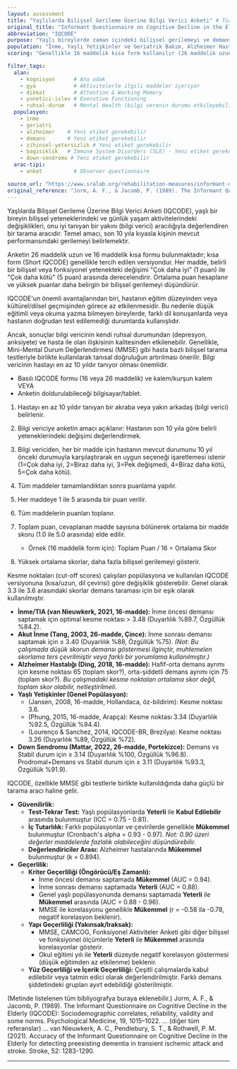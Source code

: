 ```yaml
---
layout: assessment
title: "Yaşlılarda Bilişsel Gerileme Üzerine Bilgi Verici Anketi" # Türkçe'ye çevrilmiş başlık
original_title: "Informant Questionnaire on Cognitive Decline in the Elderly"
abbreviation: "IQCODE"
purpose: "Yaşlı bireylerde zaman içindeki bilişsel gerilemeyi ve demansı değerlendirmek için tasarlanmış kısa bir tarama aracıdır. Anket, yaşlı kişiyi en az 10 yıldır tanıyan bir akraba veya arkadaş tarafından doldurulur."
population: "İnme, Yaşlı Yetişkinler ve Geriatrik Bakım, Alzheimer Hastalığı ve İlerleyici Demans, Zihinsel Yetersizlik, Sistemik Lupus Eritematozus (SLE), Down Sendromu." # Metinde geçen popülasyonlar
scoring: "Genellikle 16 maddelik kısa form kullanılır (26 maddelik uzun formu da vardır). Maddeler kişinin hafıza veya zeka kullanım yeteneğindeki değişime göre 1-5 arası puanlanır. Puanlar toplanır ve madde sayısına bölünerek 1.0-5.0 arası ortalama skor elde edilir. Yüksek skorlar daha fazla gerilemeyi gösterir."

filter_tags:
  alan:
    - kognisyon      # Ana odak
    - gya            # Aktivitelerle ilgili maddeler içeriyor
    - dikkat         # Attention & Working Memory
    - yonetici-islev # Executive Functioning
    - ruhsal-durum   # Mental Health (bilgi verenin durumu etkileyebilir)
  populasyon:
    - inme
    - geriatri
    - alzheimer    # Yeni etiket gerekebilir
    - demans       # Yeni etiket gerekebilir
    - zihinsel-yetersizlik # Yeni etiket gerekebilir
    - bagisiklik   # Immune System Disorders (SLE) - Yeni etiket gerekebilir
    - down-sendromu # Yeni etiket gerekebilir
  arac-tipi:
    - anket          # Observer questionnaire

source_url: "https://www.sralab.org/rehabilitation-measures/informant-questionnaire-cognitive-decline-elderly" # Metindeki link
original_reference: "Jorm, A. F., & Jacomb, P. (1989). The Informant Questionnaire on Cognitive Decline in the Elderly (IQCODE): Sociodemographic correlates, reliability, validity and some norms. Psychological Medicine, 19, 1015–1022." # Temel referanslardan biri
---
```





Yaşlılarda Bilişsel Gerileme Üzerine Bilgi Verici Anketi (IQCODE), yaşlı bir bireyin bilişsel yeteneklerindeki ve günlük yaşam aktivitelerindeki değişiklikleri, onu iyi tanıyan bir yakını (bilgi verici) aracılığıyla değerlendiren bir tarama aracıdır. Temel amacı, son 10 yıla kıyasla kişinin mevcut performansındaki gerilemeyi belirlemektir.

Anketin 26 maddelik uzun ve 16 maddelik kısa formu bulunmaktadır; kısa form (Short IQCODE) genellikle tercih edilen versiyondur. Her madde, belirli bir bilişsel veya fonksiyonel yetenekteki değişimi "Çok daha iyi" (1 puan) ile "Çok daha kötü" (5 puan) arasında derecelendirir. Ortalama puan hesaplanır ve yüksek puanlar daha belirgin bir bilişsel gerilemeyi düşündürür.

IQCODE'un önemli avantajlarından biri, hastanın eğitim düzeyinden veya kültürel/dilsel geçmişinden görece az etkilenmesidir. Bu nedenle düşük eğitimli veya okuma yazma bilmeyen bireylerde, farklı dil konuşanlarda veya hastanın doğrudan test edilemediği durumlarda kullanışlıdır.

Ancak, sonuçlar bilgi vericinin kendi ruhsal durumundan (depresyon, anksiyete) ve hasta ile olan ilişkisinin kalitesinden etkilenebilir. Genellikle, Mini-Mental Durum Değerlendirmesi (MMSE) gibi hasta bazlı bilişsel tarama testleriyle birlikte kullanılarak tanısal doğruluğun artırılması önerilir. Bilgi vericinin hastayı en az 10 yıldır tanıyor olması önemlidir.


*   Basılı IQCODE formu (16 veya 26 maddelik) ve kalem/kurşun kalem VEYA
*   Anketin doldurulabileceği bilgisayar/tablet.


1.  Hastayı en az 10 yıldır tanıyan bir akraba veya yakın arkadaş (bilgi verici) belirlenir.
2.  Bilgi vericiye anketin amacı açıklanır: Hastanın son 10 yıla göre belirli yeteneklerindeki değişimi değerlendirmek.
3.  Bilgi vericiden, her bir madde için hastanın mevcut durumunu 10 yıl önceki durumuyla karşılaştırarak en uygun seçeneği işaretlemesi istenir (1=Çok daha iyi, 2=Biraz daha iyi, 3=Pek değişmedi, 4=Biraz daha kötü, 5=Çok daha kötü).
4.  Tüm maddeler tamamlandıktan sonra puanlama yapılır.


1.  Her maddeye 1 ile 5 arasında bir puan verilir.
2.  Tüm maddelerin puanları toplanır.
3.  Toplam puan, cevaplanan madde sayısına bölünerek ortalama bir madde skoru (1.0 ile 5.0 arasında) elde edilir.
    *   Örnek (16 maddelik form için): Toplam Puan / 16 = Ortalama Skor
4.  Yüksek ortalama skorlar, daha fazla bilişsel gerilemeyi gösterir.


Kesme noktaları (cut-off scores) çalışılan popülasyona ve kullanılan IQCODE versiyonuna (kısa/uzun, dil çevirisi) göre değişiklik gösterebilir. Genel olarak 3.3 ile 3.6 arasındaki skorlar demans taraması için bir eşik olarak kullanılmıştır.

*   **İnme/TIA (van Nieuwkerk, 2021, 16-madde):** İnme öncesi demansı saptamak için optimal kesme noktası > 3.48 (Duyarlılık %89.7, Özgüllük %84.2).
*   **Akut İnme (Tang, 2003, 26-madde, Çince):** İnme sonrası demansı saptamak için ≤ 3.40 (Duyarlılık %88, Özgüllük %75). *(Not: Bu çalışmada düşük skorun demansı göstermesi ilginçtir, muhtemelen skorlama ters çevrilmiştir veya farklı bir yorumlama kullanılmıştır.)*
*   **Alzheimer Hastalığı (Ding, 2018, 16-madde):** Hafif-orta demans ayrımı için kesme noktası 65 (toplam skor?), orta-şiddetli demans ayrımı için 75 (toplam skor?). *Bu çalışmadaki kesme noktaları ortalama skor değil, toplam skor olabilir, netleştirilmeli.*
*   **Yaşlı Yetişkinler (Genel Popülasyon):**
    *   (Jansen, 2008, 16-madde, Hollandaca, öz-bildirim): Kesme noktası 3.6.
    *   (Phung, 2015, 16-madde, Arapça): Kesme noktası 3.34 (Duyarlılık %92.5, Özgüllük %94.4).
    *   (Lourenço & Sanchez, 2014, IQCODE-BR, Brezilya): Kesme noktası 3.26 (Duyarlılık %89, Özgüllük %72).
*   **Down Sendromu (Mattar, 2022, 26-madde, Portekizce):** Demans vs Stabil durum için ≥ 3.14 (Duyarlılık %100, Özgüllük %96.8). Prodromal+Demans vs Stabil durum için ≥ 3.11 (Duyarlılık %93.3, Özgüllük %91.9).

IQCODE, özellikle MMSE gibi testlerle birlikte kullanıldığında daha güçlü bir tarama aracı haline gelir.


*   **Güvenilirlik:**
    *   **Test-Tekrar Test:** Yaşlı popülasyonlarda **Yeterli** ile **Kabul Edilebilir** arasında bulunmuştur (ICC = 0.75 - 0.81).
    *   **İç Tutarlılık:** Farklı popülasyonlar ve çevirilerde genellikle **Mükemmel** bulunmuştur (Cronbach's alpha = 0.93 - 0.97). *Not: 0.90 üzeri değerler maddelerde fazlalık olabileceğini düşündürebilir.*
    *   **Değerlendiriciler Arası:** Alzheimer hastalarında **Mükemmel** bulunmuştur (k = 0.894).
*   **Geçerlilik:**
    *   **Kriter Geçerliliği (Öngörücü/Eş Zamanlı):**
        *   İnme öncesi demansı saptamada **Mükemmel** (AUC = 0.94).
        *   İnme sonrası demansı saptamada **Yeterli** (AUC = 0.88).
        *   Genel yaşlı popülasyonunda demansı saptamada **Yeterli** ile **Mükemmel** arasında (AUC = 0.88 - 0.96).
        *   MMSE ile korelasyonu genellikle **Mükemmel** (r = -0.58 ila -0.78, negatif korelasyon beklenir).
    *   **Yapı Geçerliliği (Yakınsak/Iraksak):**
        *   MMSE, CAMCOG, Fonksiyonel Aktiviteler Anketi gibi diğer bilişsel ve fonksiyonel ölçümlerle **Yeterli** ile **Mükemmel** arasında korelasyonlar gösterir.
        *   Okul eğitimi yılı ile **Yeterli** düzeyde negatif korelasyon göstermesi (düşük eğitimden az etkilenme) beklenir.
    *   **Yüz Geçerliliği ve İçerik Geçerliliği:** Çeşitli çalışmalarda kabul edilebilir veya tatmin edici olarak değerlendirilmiştir. Farklı demans şiddetindeki grupları ayırt edebildiği gösterilmiştir.


(Metinde listelenen tüm bibliyografya buraya eklenebilir.)
Jorm, A. F., & Jacomb, P. (1989). The Informant Questionnaire on Cognitive Decline in the Elderly (IQCODE): Sociodemographic correlates, reliability, validity and some norms. Psychological Medicine, 19, 1015–1022.
... (diğer tüm referanslar) ...
van Nieuwkerk, A. C., Pendlebury, S. T., & Rothwell, P. M. (2021). Accuracy of the Informant Questionnaire on Cognitive Decline in the Elderly for detecting preexisting dementia in transient ischemic attack and stroke. Stroke, 52: 1283-1290.

---